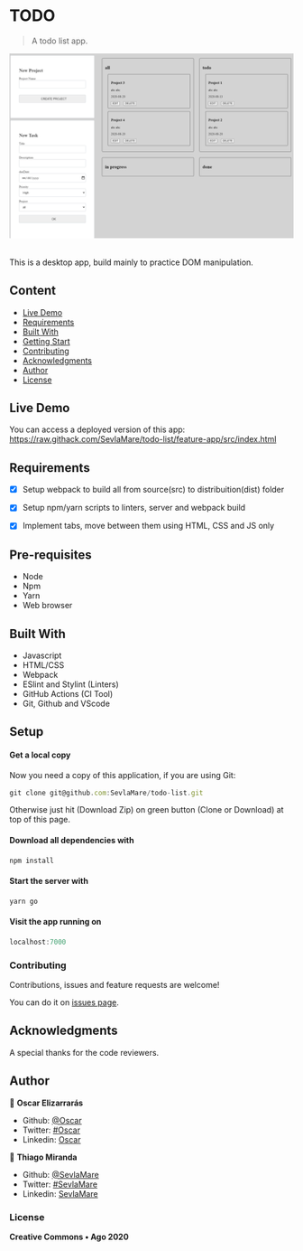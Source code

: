 # TODO
> A todo list app.

![screenshot](doc/screenshot.png)

<br>This is a desktop app, build mainly to practice DOM manipulation.<br>

## Content

* [Live Demo](#live-demo)
* [Requirements](#requirements)
* [Built With](#built-with)
* [Getting Start](#getting-start)
* [Contributing](#contributing)
* [Acknowledgments](#acknowledgments)
* [Author](#author)
* [License](#license)

## Live Demo
You can access a deployed version of this app:<br>
https://raw.githack.com/SevlaMare/todo-list/feature-app/src/index.html

## Requirements
- [x] Setup webpack to build all from source(src) to distribuition(dist) folder
- [x] Setup npm/yarn scripts to linters, server and webpack build
- [x] Implement tabs, move between them using HTML, CSS and JS only


## Pre-requisites
<ul>
	<li>Node</li>
	<li>Npm</li>
	<li>Yarn</li>
	<li>Web browser</li>
</ul>

## Built With

- Javascript<br>
- HTML/CSS <br>
- Webpack <br>
- ESlint and Stylint (Linters) <br>
- GitHub Actions (CI Tool) <br>
- Git, Github and VScode <br>


## Setup

#### Get a local copy
Now you need a copy of this application, if you are using Git:
```js
git clone git@github.com:SevlaMare/todo-list.git
```
Otherwise just hit (Download Zip) on green button (Clone or Download) at top of this page.


#### Download all dependencies with
```js
npm install
```

#### Start the server with
```js
yarn go
```

#### Visit the app running on
```js
localhost:7000
```

### Contributing

Contributions, issues and feature requests are welcome!

You can do it on [issues page](issues/).

## Acknowledgments

A special thanks for the code reviewers.

## Author

👤 **Oscar Elizarrarás**

- Github: [@Oscar](https://github.com/AlfredoElizarraras)
- Twitter: [#Oscar](https://twitter.com/OscarAlfredoGm4)
- Linkedin: [Oscar](https://mx.linkedin.com/in/oscar-alfredo-gomez-elizarraras)

👤 **Thiago Miranda**

- Github: [@SevlaMare](https://github.com/SevlaMare)
- Twitter: [#SevlaMare](https://twitter.com/SevlaMare)
- Linkedin: [SevlaMare](https://www.linkedin.com/in/sevla-mare)

### License
<strong>Creative Commons • Ago 2020</strong>
